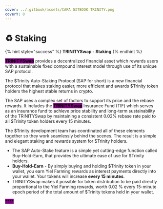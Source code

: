 ```yaml
---
cover: ../.gitbook/assets/CAPA GITBOOK TRINITY.png
coverY: 0
---
```


# ♻ Staking

{% hint style="success" %}
**TRINITYSwap - Staking**
{% endhint %}

<mark style="background-color:purple;">**TRINITYSwap**</mark> provides a decentralized financial asset which rewards users with a sustainable fixed compound interest model through use of its unique SAP protocol.

The $Trinity Auto-Staking Protocol (SAP for short) is a new financial protocol that makes staking easier, more efficient and awards $Trinity token holders the highest stable returns in crypto.

The SAP uses a complex set of factors to support its price and the rebase rewards. It includes the <mark style="background-color:purple;">**TRINITYSwap**</mark> Insurance Fund (TIF) which serves as an insurance fund to achieve price stability and long-term sustainability of the TRINITYSwap  by maintaining a consistent 0.02% rebase rate paid to all $Trinity token holders every 15 minutes.

The $Trinity development team has coordinated all of these elements together so they work seamlessly behind the scenes. The result is a simple and elegant staking and rewards system for $Trinity holders.&#x20;

* The SAP Auto-Stake feature is a simple yet cutting-edge function called Buy-Hold-Earn, that provides the ultimate ease of use for $Trinity holders.
* **Buy-Hold-Earn** - By simply buying and holding $Trinity token in your wallet, you earn Yiel Farming rewards as interest payments directly into your wallet. Your tokens will increase **every 15 minutes**.
* TRINITYSwap makes it possible for token distribution to be paid directly proportional to the Yiel Farming rewards, worth 0.02 % every 15-minute epoch period of the total amount of $Trinity tokens held in your wallet.&#x20;



<mark style="background-color:purple;">****</mark>
